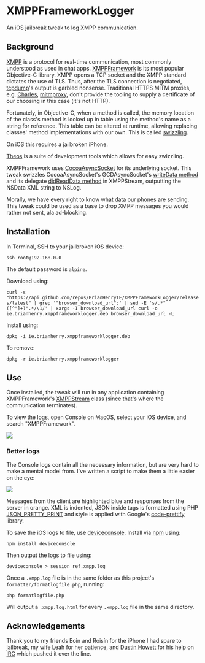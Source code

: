 # XMPPFrameworkLogger

An iOS jailbreak tweak to log XMPP communication.

## Background

[XMPP](https://xmpp.org/) is a protocol for real-time communication, most commonly understood as used in chat apps. [XMPPFramework](https://github.com/robbiehanson/XMPPFramework) is its most popular Objective-C library. XMPP opens a TCP socket and the XMPP standard dictates the use of TLS. Thus, after the TLS connection is negotiated, [tcpdump](http://www.tcpdump.org/)'s output is garbled nonsense. Traditional HTTPS MITM proxies, e.g. [Charles](https://www.charlesproxy.com/), [mitmproxy](https://mitmproxy.org/), don't provide the tooling to supply a certificate of our choosing in this case (it's not HTTP).

Fortunately, in Objective-C, when a method is called, the memory location of the class's method is looked up in table using the method's name as a string for reference. This table can be altered at runtime, allowing replacing classes' method implementations with our own. This is called [swizzling](https://nshipster.com/method-swizzling/).

On iOS this requires a jailbroken iPhone.

[Theos](https://github.com/theos/theos) is a suite of development tools which allows for easy swizzling. 

XMPPFramework uses [CocoaAsyncSocket](https://github.com/robbiehanson/CocoaAsyncSocket) for its underlying socket. This tweak swizzles CocoaAsyncSocket's GCDAsyncSocket's [writeData method](https://github.com/robbiehanson/CocoaAsyncSocket/blob/master/Source/GCD/GCDAsyncSocket.m#L5838-L5857) and its delegate [didReadData method](https://github.com/robbiehanson/CocoaAsyncSocket/blob/master/Source/GCD/GCDAsyncSocket.h#L1104-L1108) in XMPPStream, outputting the NSData XML string to NSLog.

Morally, we have every right to know what data our phones are sending. This tweak could be used as a base to drop XMPP messages you would rather not sent, ala ad-blocking.

## Installation

In Terminal, SSH to your jailbroken iOS device:

`ssh root@192.168.0.0`

The default password is `alpine`.

Download using:

`curl -s "https://api.github.com/repos/BrianHenryIE/XMPPFrameworkLogger/releases/latest" | grep '"browser_download_url":' | sed -E 's/.*"([^"]+)".*/\1/' | xargs -I browser_download_url curl -o ie.brianhenry.xmppframeworklogger.deb browser_download_url -L`

Install using:

`dpkg -i ie.brianhenry.xmppframeworklogger.deb`

To remove:

`dpkg -r ie.brianhenry.xmppframeworklogger`

## Use

Once installed, the tweak will run in any application containing XMPPFramework's [XMPPStream](https://github.com/robbiehanson/XMPPFramework/blob/master/Core/XMPPStream.h) class (since that's where the communication terminates).

To view the logs, open Console on MacOS, select your iOS device, and search "XMPPFramework".


[![](https://brianhenryie.s3.amazonaws.com/2018/xmppframeworklogger-console900w.png)](https://brianhenryie.s3.amazonaws.com/2018/xmppframeworklogger-console.png)




### Better logs

The Console logs contain all the necessary information, but are very hard to make a mental model from. I've written a script to make them a little easier on the eye:

[![](https://brianhenryie.s3.amazonaws.com/2018/xmppframeworklogger-formattedxml900w.png)](https://brianhenryie.s3.amazonaws.com/2018/xmppframeworklogger-formattedxml.png)

Messages from the client are highlighted blue and responses from the server in orange. XML is indented, JSON inside <json> tags is formatted using PHP [JSON\_PRETTY\_PRINT](http://php.net/manual/en/function.json-encode.php) and style is applied with Google's [code-prettify](https://github.com/google/code-prettify) library.

To save the iOS logs to file, use [deviceconsole](https://github.com/rpetrich/deviceconsole/). Install via [npm](https://www.npmjs.com/get-npm) using: 

`npm install deviceconsole`

Then output the logs to file using:

`deviceconsole > session_ref.xmpp.log`

Once a `.xmpp.log` file is in the same folder as this project's `formatter/formatlogfile.php`, running:

`php formatlogfile.php`

Will output a `.xmpp.log.html` for every `.xmpp.log` file in the same directory.


## Acknowledgements

Thank you to my friends Eoin and Roisín for the iPhone I had spare to jailbreak, my wife Leah for her patience, and [Dustin Howett](https://github.com/DHowett) for his help on [IRC](https://kiwiirc.com/client/irc.saurik.com:+6697/#theos) which pushed it over the line.